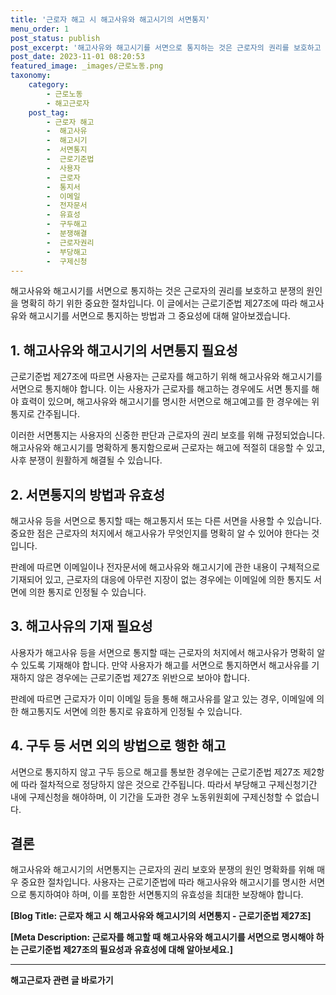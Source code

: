 ```yaml
---
title: '근로자 해고 시 해고사유와 해고시기의 서면통지'
menu_order: 1
post_status: publish
post_excerpt: '해고사유와 해고시기를 서면으로 통지하는 것은 근로자의 권리를 보호하고 분쟁의 원인을 명확히 하기 위한 중요한 절차입니다. 이 글에서는 근로기준법 제27조에 따라 해고사유와 해고시기를 서면으로 통지하는 방법과 그 중요성에 대해 알아보겠습니다.'
post_date: 2023-11-01 08:20:53
featured_image: _images/근로노동.png
taxonomy:
    category:
        - 근로노동
        - 해고근로자
    post_tag:
        - 근로자 해고
        -  해고사유
        -  해고시기
        -  서면통지
        -  근로기준법
        -  사용자
        -  근로자
        -  통지서
        -  이메일
        -  전자문서
        -  유효성
        -  구두해고
        -  분쟁해결
        -  근로자권리
        -  부당해고
        -  구제신청
---
```


해고사유와 해고시기를 서면으로 통지하는 것은 근로자의 권리를 보호하고 분쟁의 원인을 명확히 하기 위한 중요한 절차입니다. 이 글에서는 근로기준법 제27조에 따라 해고사유와 해고시기를 서면으로 통지하는 방법과 그 중요성에 대해 알아보겠습니다. 

## 1. 해고사유와 해고시기의 서면통지 필요성
근로기준법 제27조에 따르면 사용자는 근로자를 해고하기 위해 해고사유와 해고시기를 서면으로 통지해야 합니다. 이는 사용자가 근로자를 해고하는 경우에도 서면 통지를 해야 효력이 있으며, 해고사유와 해고시기를 명시한 서면으로 해고예고를 한 경우에는 위 통지로 간주됩니다.

이러한 서면통지는 사용자의 신중한 판단과 근로자의 권리 보호를 위해 규정되었습니다. 해고사유와 해고시기를 명확하게 통지함으로써 근로자는 해고에 적절히 대응할 수 있고, 사후 분쟁이 원활하게 해결될 수 있습니다.

## 2. 서면통지의 방법과 유효성
해고사유 등을 서면으로 통지할 때는 해고통지서 또는 다른 서면을 사용할 수 있습니다. 중요한 점은 근로자의 처지에서 해고사유가 무엇인지를 명확히 알 수 있어야 한다는 것입니다.

판례에 따르면 이메일이나 전자문서에 해고사유와 해고시기에 관한 내용이 구체적으로 기재되어 있고, 근로자의 대응에 아무런 지장이 없는 경우에는 이메일에 의한 통지도 서면에 의한 통지로 인정될 수 있습니다.

## 3. 해고사유의 기재 필요성
사용자가 해고사유 등을 서면으로 통지할 때는 근로자의 처지에서 해고사유가 명확히 알 수 있도록 기재해야 합니다. 만약 사용자가 해고를 서면으로 통지하면서 해고사유를 기재하지 않은 경우에는 근로기준법 제27조 위반으로 보아야 합니다.

판례에 따르면 근로자가 이미 이메일 등을 통해 해고사유를 알고 있는 경우, 이메일에 의한 해고통지도 서면에 의한 통지로 유효하게 인정될 수 있습니다.

## 4. 구두 등 서면 외의 방법으로 행한 해고
서면으로 통지하지 않고 구두 등으로 해고를 통보한 경우에는 근로기준법 제27조 제2항에 따라 절차적으로 정당하지 않은 것으로 간주됩니다. 따라서 부당해고 구제신청기간 내에 구제신청을 해야하며, 이 기간을 도과한 경우 노동위원회에 구제신청할 수 없습니다.

## 결론
해고사유와 해고시기의 서면통지는 근로자의 권리 보호와 분쟁의 원인 명확화를 위해 매우 중요한 절차입니다. 사용자는 근로기준법에 따라 해고사유와 해고시기를 명시한 서면으로 통지하여야 하며, 이를 포함한 서면통지의 유효성을 최대한 보장해야 합니다.

**[Blog Title: 근로자 해고 시 해고사유와 해고시기의 서면통지 - 근로기준법 제27조]**

**[Meta Description: 근로자를 해고할 때 해고사유와 해고시기를 서면으로 명시해야 하는 근로기준법 제27조의 필요성과 유효성에 대해 알아보세요.]**
<!-- wp:separator -->
<hr class="wp-block-separator has-alpha-channel-opacity"/>
<!-- /wp:separator -->

<!-- wp:group {"backgroundColor":"base","layout":{"type":"constrained"}} -->
<div class="wp-block-group has-base-background-color has-background"><!-- wp:paragraph {"align":"center","fontSize":"medium"} -->
<p class="has-text-align-center has-large-font-size"><strong>해고근로자 관련 글 바로가기</strong></p>
<!-- /wp:paragraph -->


<!-- wp:latest-posts
{"categories":[{"id":12660,"count":19,"description":"","link":"https://uknowlaw.com/category/%ed%95%b4%ea%b3%a0%ea%b7%bc%eb%a1%9c%ec%9e%90/","name":"해고근로자","slug":"해고근로자","taxonomy":"category","parent":0,"meta":[],"_links":{"self":[{"href":"https://uknowlaw.com/wp-json/wp/v2/categories/12660"}],"collection":[{"href":"https://uknowlaw.com/wp-json/wp/v2/categories"}],"about":[{"href":"https://uknowlaw.com/wp-json/wp/v2/taxonomies/category"}],"wp:post_type":[{"href":"https://uknowlaw.com/wp-json/wp/v2/posts?categories=12660"}],"curies":[{"name":"wp","href":"https://api.w.org/{rel}","templated":true}]}}],"postsToShow":100,"excerptLength":28,"postLayout":"grid","columns":2,"featuredImageAlign":"left","featuredImageSizeSlug":"large","fontSize":"medium"} /--></div>
<!-- /wp:group -->